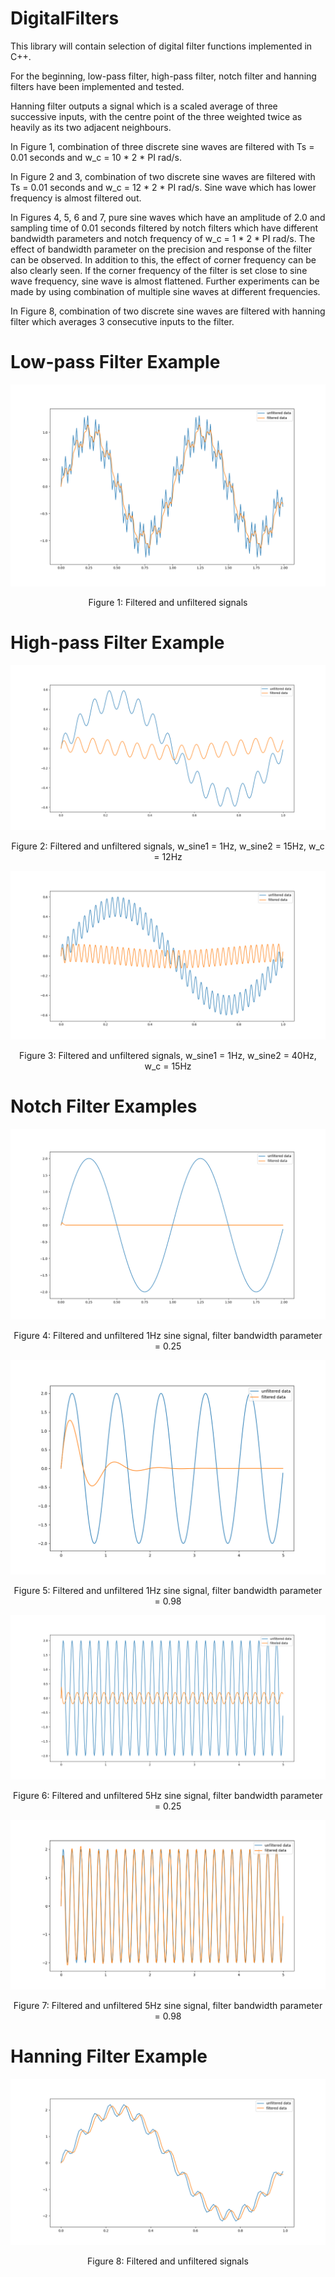 # DigitalFilters
This library will contain selection of digital filter functions implemented in C++.
 
For the beginning, low-pass filter, high-pass filter, notch filter and hanning filters have been implemented and tested.

Hanning filter outputs a signal which is a scaled average of three successive inputs, with the centre point of the three weighted twice as heavily as its two adjacent neighbours.

In Figure 1, combination of three discrete sine waves are filtered with Ts = 0.01 seconds and w_c = 10 * 2 * PI rad/s.

In Figure 2 and 3, combination of two discrete sine waves are filtered with Ts = 0.01 seconds and w_c = 12 * 2 * PI rad/s. Sine wave which has lower frequency is almost filtered out.

In Figures 4, 5, 6 and 7, pure sine waves which have an amplitude of 2.0 and sampling time of 0.01 seconds filtered by notch filters which have different bandwidth parameters and notch frequency of w_c = 1 * 2 * PI rad/s. The effect of bandwidth parameter on the precision and response of the filter can be observed. In addition to this, the effect of corner frequency can be also clearly seen. If the corner frequency of the filter is set close to sine wave frequency, sine wave is almost flattened. Further experiments can be made by using combination of multiple sine waves at different frequencies.

In Figure 8, combination of two discrete sine waves are filtered with hanning filter which averages 3 consecutive inputs to the filter.

# Low-pass Filter Example
![Example](/LowPassFilter/example.png)
<p align="center">Figure 1: Filtered and unfiltered signals</p>

# High-pass Filter Example
![Example](/HighPassFilter/example_sine_1hz_and_15hz_wc_12hz.png)
<p align="center">Figure 2: Filtered and unfiltered signals, w_sine1 = 1Hz, w_sine2 = 15Hz, w_c = 12Hz</p>

![Example](/HighPassFilter/example_sine_1hz_and_40hz_wc_15hz.png)
<p align="center">Figure 3: Filtered and unfiltered signals, w_sine1 = 1Hz, w_sine2 = 40Hz, w_c = 15Hz</p>

# Notch Filter Examples
![Example](/NotchFilter/example_1hz_0p25.png)
<p align="center">Figure 4: Filtered and unfiltered 1Hz sine signal, filter bandwidth parameter = 0.25 </p>

![Example](/NotchFilter/example_1hz_0p98.png)
<p align="center">Figure 5: Filtered and unfiltered 1Hz sine signal, filter bandwidth parameter = 0.98 </p>

![Example](/NotchFilter/example_5hz_0p25.png)
<p align="center">Figure 6: Filtered and unfiltered 5Hz sine signal, filter bandwidth parameter = 0.25 </p>

![Example](/NotchFilter/example_5hz_0p98.png)
<p align="center">Figure 7: Filtered and unfiltered 5Hz sine signal, filter bandwidth parameter = 0.98 </p>

# Hanning Filter Example
![Example](/HanningFilter/example.png)
<p align="center">Figure 8: Filtered and unfiltered signals</p>
